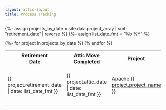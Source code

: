 ```yaml
---
layout: attic-layout
title: Process Tracking
---
```


<!-- sort projects by descending "retirement_date" -->
{%- assign projects_by_date = site.data.project_array | sort: "retirement_date" | reverse %}
{%- assign list_date_fmt = "%b %Y" %}

<div class="section-content">
<p>
  <table>
    <tr><th>Retirement<br />Date</th><th>Attic Move<br />Completed</th><th>Project</th><th>Attic<br />Tracking</th></tr>
    {%- for project in projects_by_date %}
    <tr>
      <td>{{ project.retirement_date | date: list_date_fmt }}</td>
      <td>{{ project.attic_date | date: list_date_fmt }}</td>
      <td><a href="/projects/{{ project.project_id }}.html">Apache {{ project.project_name }}</a></td>
      <td>
      {%- if project.attic_issue -%}
        <a href="https://issues.apache.org/jira/browse/{{ project.attic_issue }}">{{ project.attic_issue }}</a>
      {%- else -%}
        -
      {%- endif -%}
      </td>
    </tr>
    {% endfor %}
  </table>
</p>
</div>


